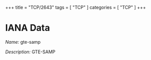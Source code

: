 +++
title = "TCP/2643"
tags = [ "TCP" ]
categories = [ "TCP" ]
+++

# IANA Data

_Name:_ gte-samp

_Description:_ GTE-SAMP

